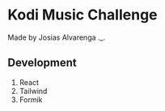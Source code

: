 # Kodi Music Challenge

Made by Josias Alvarenga ._.

## Development 
1. React
2. Tailwind
3. Formik
